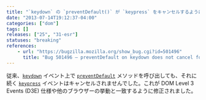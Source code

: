 ```yaml
---
title: "`keydown` の `preventDefault()` が `keypress` をキャンセルするようになりました"
date: "2013-07-14T19:12:37-04:00"
categories: ["dom"]
tags: []
releases: ["25", "31-esr"]
statuses: "breaking"
references:
    - url: "https://bugzilla.mozilla.org/show_bug.cgi?id=501496"
      title: "Bug 501496 – preventDefault on keydown does not cancel following keypress"
---
```

従来、[`keydown`](https://developer.mozilla.org/docs/Web/Reference/Events/keydown) イベント上で [`preventDefault`](https://developer.mozilla.org/docs/Web/API/event.preventDefault) メソッドを呼び出しても、それに続く [`keypress`](https://developer.mozilla.org/docs/Web/Reference/Events/keypress) イベントはキャンセルされませんでした。これが DOM Level 3 Events (D3E) 仕様や他のブラウザーの挙動と一致するように修正されました。
